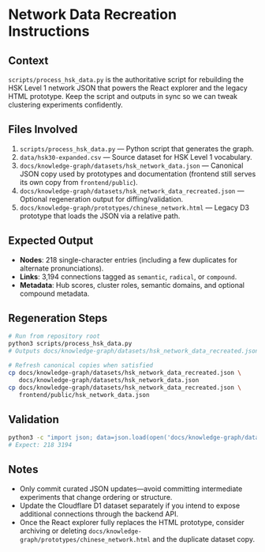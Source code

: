 # Network Data Recreation Instructions

## Context
`scripts/process_hsk_data.py` is the authoritative script for rebuilding the HSK Level 1 network JSON that powers the React explorer and the legacy HTML prototype. Keep the script and outputs in sync so we can tweak clustering experiments confidently.

## Files Involved
1. `scripts/process_hsk_data.py` — Python script that generates the graph.
2. `data/hsk30-expanded.csv` — Source dataset for HSK Level 1 vocabulary.
3. `docs/knowledge-graph/datasets/hsk_network_data.json` — Canonical JSON copy used by prototypes and documentation (frontend still serves its own copy from `frontend/public`).
4. `docs/knowledge-graph/datasets/hsk_network_data_recreated.json` — Optional regeneration output for diffing/validation.
5. `docs/knowledge-graph/prototypes/chinese_network.html` — Legacy D3 prototype that loads the JSON via a relative path.

## Expected Output
- **Nodes**: 218 single-character entries (including a few duplicates for alternate pronunciations).
- **Links**: 3,194 connections tagged as `semantic`, `radical`, or `compound`.
- **Metadata**: Hub scores, cluster roles, semantic domains, and optional compound metadata.

## Regeneration Steps
```bash
# Run from repository root
python3 scripts/process_hsk_data.py
# Outputs docs/knowledge-graph/datasets/hsk_network_data_recreated.json and prints stats.

# Refresh canonical copies when satisfied
cp docs/knowledge-graph/datasets/hsk_network_data_recreated.json \
   docs/knowledge-graph/datasets/hsk_network_data.json
cp docs/knowledge-graph/datasets/hsk_network_data_recreated.json \
   frontend/public/hsk_network_data.json
```

## Validation
```bash
python3 -c "import json; data=json.load(open('docs/knowledge-graph/datasets/hsk_network_data_recreated.json')); print(len(data['nodes']), len(data['links']))"
# Expect: 218 3194
```

## Notes
- Only commit curated JSON updates—avoid committing intermediate experiments that change ordering or structure.
- Update the Cloudflare D1 dataset separately if you intend to expose additional connections through the backend API.
- Once the React explorer fully replaces the HTML prototype, consider archiving or deleting `docs/knowledge-graph/prototypes/chinese_network.html` and the duplicate dataset copy.
